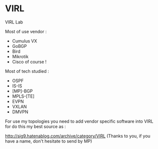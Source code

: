 # VIRL
VIRL Lab 

Most of use vendor :
  - Cumulus VX
  - GoBGP
  - Bird 
  - Mikrotik
  - Cisco of course ! 
  
Most of tech studied :
  - OSPF
  - IS-IS
  - [MP]-BGP
  - MPLS-[TE]
  - EVPN
  - VXLAN
  - DMVPN
  
  For use my topologies you need to add vendor specific software into VIRL for do this my best source as :
  
  http://sig9.hatenablog.com/archive/category/VIRL (Thanks to you, if you have a name, don't hesitate to send by MP)
  
  
